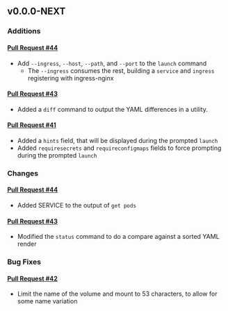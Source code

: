## v0.0.0-NEXT

### Additions

#### [Pull Request #44](https://github.com/Maahsome/ktrouble/pull/44)

- Add `--ingress`, `--host`, `--path`, and `--port` to the `launch` command
  - The `--ingress` consumes the rest, building a `service` and `ingress` registering with ingress-nginx

#### [Pull Request #43](https://github.com/Maahsome/ktrouble/pull/43)

- Added a `diff` command to output the YAML differences in a utility.

#### [Pull Request #41](https://github.com/Maahsome/ktrouble/pull/41)

- Added a `hints` field, that will be displayed during the prompted `launch`
- Added `requiresecrets` and `requireconfigmaps` fields to force prompting during the prompted `launch`


### Changes

#### [Pull Request #44](https://github.com/Maahsome/ktrouble/pull/44)

- Added SERVICE to the output of `get pods`

#### [Pull Request #43](https://github.com/Maahsome/ktrouble/pull/43)

- Modified the `status` command to do a compare against a sorted YAML render


### Bug Fixes

#### [Pull Request #42](https://github.com/Maahsome/ktrouble/pull/42)

- Limit the name of the volume and mount to 53 characters, to allow for some name variation

